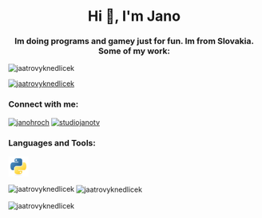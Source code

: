 <h1 align="center">Hi 👋, I'm Jano</h1>
<h3 align="center">Im doing programs and gamey just for fun. Im from Slovakia. Some of my work:</h3>

<p align="left"> <img src="https://komarev.com/ghpvc/?username=jaatrovyknedlicek&label=Profile%20views&color=0e75b6&style=flat" alt="jaatrovyknedlicek" /> </p>

<p align="left"> <a href="https://github.com/ryo-ma/github-profile-trophy"><img src="https://github-profile-trophy.vercel.app/?username=jaatrovyknedlicek" alt="jaatrovyknedlicek" /></a> </p>

<h3 align="left">Connect with me:</h3>
<p align="left">
<a href="https://instagram.com/janohroch" target="blank"><img align="center" src="https://raw.githubusercontent.com/rahuldkjain/github-profile-readme-generator/master/src/images/icons/Social/instagram.svg" alt="janohroch" height="30" width="40" /></a>
<a href="https://www.youtube.com/c/studiojanotv" target="blank"><img align="center" src="https://raw.githubusercontent.com/rahuldkjain/github-profile-readme-generator/master/src/images/icons/Social/youtube.svg" alt="studiojanotv" height="30" width="40" /></a>
</p>

<h3 align="left">Languages and Tools:</h3>
<p align="left"> <a href="https://www.python.org" target="_blank" rel="noreferrer"> <img src="https://raw.githubusercontent.com/devicons/devicon/master/icons/python/python-original.svg" alt="python" width="40" height="40"/> </a> </p>

<p><img align="left" src="https://github-readme-stats.vercel.app/api/top-langs?username=jaatrovyknedlicek&show_icons=true&locale=en&layout=compact" alt="jaatrovyknedlicek" /></p>

<p>&nbsp;<img align="center" src="https://github-readme-stats.vercel.app/api?username=jaatrovyknedlicek&show_icons=true&locale=en" alt="jaatrovyknedlicek" /></p>

<p><img align="center" src="https://github-readme-streak-stats.herokuapp.com/?user=jaatrovyknedlicek&" alt="jaatrovyknedlicek" /></p>
